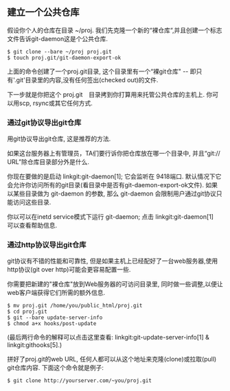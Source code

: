 ## 建立一个公共仓库 ##

假设你个人的仓库在目录 ~/proj. 我们先克隆一个新的“裸仓库“,并且创建一个标志文件告诉git-daemon这是个公共仓库.

    $ git clone --bare ~/proj proj.git
    $ touch proj.git/git-daemon-export-ok


上面的命令创建了一个proj.git目录, 这个目录里有一个“裸git仓库" -- 即只有'.git'目录里的内容,没有任何签出(checked out)的文件.

下一步就是你把这个 proj.git　目录拷到你打算用来托管公共仓库的主机上. 你可以用scp, rsync或其它任何方式.


### 通过git协议导出git仓库 ###

用git协议导出git仓库, 这是推荐的方法.

如果这台服务器上有管理员，TA们要行诉你把仓库放在哪一个目录中, 并且“git:// URL”除仓库目录部分外是什么.


你现在要做的是启动 linkgit:git-daemon[1]; 它会监听在 9418端口. 默认情况下它会允许你访问所有的git目录(看目录中是否有git-daemon-export-ok文件). 如果以某些目录做为 git-daemon 的参数, 那么 git-daemon 会限制用户通过git协议只能访问这些目录.

你以可以在inetd service模式下运行 git-daemon; 点击 linkgit:git-daemon[1]　可以查看帮助信息.

### 通过http协议导出git仓库 ###

git协议有不错的性能和可靠性, 但是如果主机上已经配好了一台web服务器,使用http协议(git over http)可能会更容易配置一些.

你需要把新建的"裸仓库"放到Web服务器的可访问目录里, 同时做一些调整,以便让web客户端获得它们所需的额外信息.

    $ mv proj.git /home/you/public_html/proj.git
    $ cd proj.git
    $ git --bare update-server-info
    $ chmod a+x hooks/post-update

(最后两行命令的解释可以点击这里查看: linkgit:git-update-server-info[1] &  linkgit:githooks[5].)

拼好了proj.git的web URL, 任何人都可以从这个地址来克隆(clone)或拉取(pull) git仓库内容. 下面这个命令就是例子:

    $ git clone http://yourserver.com/~you/proj.git
